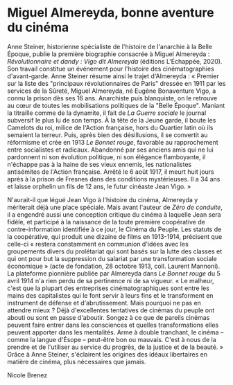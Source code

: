 # Miguel Almereyda, bonne aventure du cinéma

Anne Steiner, historienne spécialiste de l'histoire de l'anarchie à la Belle Époque, publie la première biographie consacrée à Miguel Almereyda : _Révolutionnaire et dandy : Vigo dit Almereyda_ (éditions L'Échappée, 2020). Son travail constitue un événement pour l'histoire des cinématographies d'avant-garde. Anne Steiner résume ainsi le trajet d'Almereyda : « Premier sur la liste des "principaux révolutionnaires de Paris" dressée en 1911 par les services de la Sûreté, Miguel Almereyda, né Eugène Bonaventure Vigo, a connu la prison dès ses 16 ans. Anarchiste puis blanquiste, on le retrouve au cœur de toutes les mobilisations politiques de la "Belle Époque". Maniant la titraille comme de la dynamite, il fait de _La Guerre sociale_ le journal subversif le plus lu de son temps. À la tête de la Jeune garde, il boute les Camelots du roi, milice de l'Action française, hors du Quartier latin où ils semaient la terreur. Puis, après bien des désillusions, il se convertit au réformisme et crée en 1913 _Le Bonnet rouge_, favorable au rapprochement entre socialistes et radicaux. Abandonné par ses anciens amis qui ne lui pardonnent ni son évolution politique, ni son élégance flamboyante, il n'échappe pas à la haine de ses vieux ennemis, les nationalistes antisémites de l'Action française. Arrêté le 6 août 1917, il meurt huit jours après à la prison de Fresnes dans des conditions mystérieuses. Il a 34 ans et laisse orphelin un fils de 12 ans, le futur cinéaste Jean Vigo. »

N'aurait-il que légué Jean Vigo à l'histoire du cinéma, Almereyda y mériterait déjà une place spéciale. Mais avant l'auteur de _Zéro de conduite_, il a engendré aussi une conception critique du cinéma à laquelle Jean sera fidèle, et participé à la naissance de la toute première coopérative de contre-information identifiée à ce jour, le Cinéma du Peuple. Les statuts de la coopérative, qui produit une dizaine de films en 1913-1914, précisent que celle-ci « restera constamment en communion d'idées avec les groupements divers du prolétariat qui sont basés sur la lutte des classes et qui ont pour but la suppression du salariat par une transformation sociale économique » (acte de fondation, 28 octobre 1913, coll. Laurent Mannoni). La plateforme pionnière publiée par Almereyda dans _Le Bonnet rouge_ du 5 avril 1914 n'a rien perdu de sa pertinence ni de sa vigueur. « Le malheur, c'est que la plupart des entreprises cinématographiques sont entre les mains des capitalistes qui le font servir à leurs fins et le transforment en instrument de défense et d'abrutissement. Mais pourquoi ne pas en attendre mieux ? Déjà d'excellentes tentatives de cinémas du peuple ont abouti ou sont en passe d'aboutir. Songez à ce que de pareils cinémas peuvent faire entrer dans les consciences et quelles transformations elles peuvent apporter dans les mentalités. Arme à double tranchant, le cinéma – comme la langue d'Ésope – peut-être bon ou mauvais. C'est à nous de la prendre et de l'utiliser au service du progrès, de la justice et de la beauté. » Grâce à Anne Steiner, s'éclairent les origines des idéaux libertaires en matière de cinéma, plus nécessaires que jamais.

Nicole Brenez
